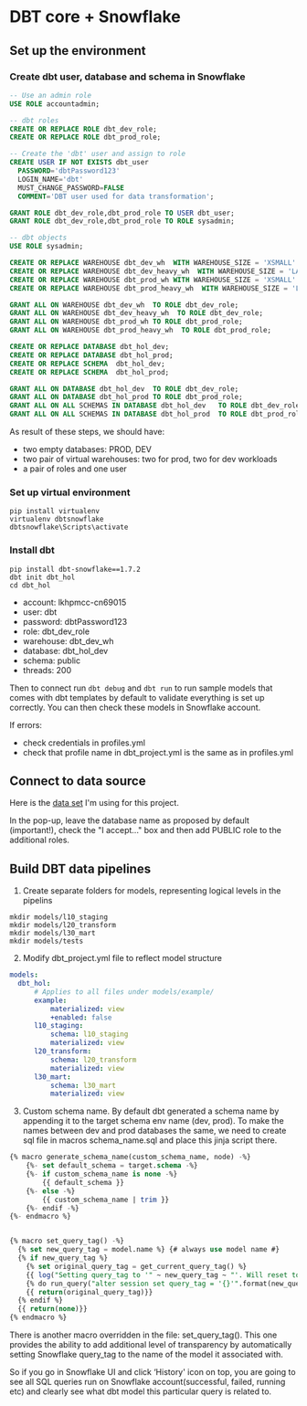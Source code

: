 # DBT core + Snowflake

## Set up the environment

### Create dbt user, database and schema in Snowflake

```sql
-- Use an admin role
USE ROLE accountadmin;

-- dbt roles
CREATE OR REPLACE ROLE dbt_dev_role;
CREATE OR REPLACE ROLE dbt_prod_role;

-- Create the 'dbt' user and assign to role
CREATE USER IF NOT EXISTS dbt_user
  PASSWORD='dbtPassword123'
  LOGIN_NAME='dbt'
  MUST_CHANGE_PASSWORD=FALSE
  COMMENT='DBT user used for data transformation';

GRANT ROLE dbt_dev_role,dbt_prod_role TO USER dbt_user;
GRANT ROLE dbt_dev_role,dbt_prod_role TO ROLE sysadmin;

-- dbt objects
USE ROLE sysadmin;

CREATE OR REPLACE WAREHOUSE dbt_dev_wh  WITH WAREHOUSE_SIZE = 'XSMALL' AUTO_SUSPEND = 60 AUTO_RESUME = TRUE MIN_CLUSTER_COUNT = 1 MAX_CLUSTER_COUNT = 1 INITIALLY_SUSPENDED = TRUE;
CREATE OR REPLACE WAREHOUSE dbt_dev_heavy_wh  WITH WAREHOUSE_SIZE = 'LARGE' AUTO_SUSPEND = 60 AUTO_RESUME = TRUE MIN_CLUSTER_COUNT = 1 MAX_CLUSTER_COUNT = 1 INITIALLY_SUSPENDED = TRUE;
CREATE OR REPLACE WAREHOUSE dbt_prod_wh WITH WAREHOUSE_SIZE = 'XSMALL' AUTO_SUSPEND = 60 AUTO_RESUME = TRUE MIN_CLUSTER_COUNT = 1 MAX_CLUSTER_COUNT = 1 INITIALLY_SUSPENDED = TRUE;
CREATE OR REPLACE WAREHOUSE dbt_prod_heavy_wh  WITH WAREHOUSE_SIZE = 'LARGE' AUTO_SUSPEND = 60 AUTO_RESUME = TRUE MIN_CLUSTER_COUNT = 1 MAX_CLUSTER_COUNT = 1 INITIALLY_SUSPENDED = TRUE;

GRANT ALL ON WAREHOUSE dbt_dev_wh  TO ROLE dbt_dev_role;
GRANT ALL ON WAREHOUSE dbt_dev_heavy_wh  TO ROLE dbt_dev_role;
GRANT ALL ON WAREHOUSE dbt_prod_wh TO ROLE dbt_prod_role;
GRANT ALL ON WAREHOUSE dbt_prod_heavy_wh  TO ROLE dbt_prod_role;

CREATE OR REPLACE DATABASE dbt_hol_dev; 
CREATE OR REPLACE DATABASE dbt_hol_prod; 
CREATE OR REPLACE SCHEMA  dbt_hol_dev;
CREATE OR REPLACE SCHEMA  dbt_hol_prod;

GRANT ALL ON DATABASE dbt_hol_dev  TO ROLE dbt_dev_role;
GRANT ALL ON DATABASE dbt_hol_prod TO ROLE dbt_prod_role;
GRANT ALL ON ALL SCHEMAS IN DATABASE dbt_hol_dev   TO ROLE dbt_dev_role;
GRANT ALL ON ALL SCHEMAS IN DATABASE dbt_hol_prod  TO ROLE dbt_prod_role;
```

As result of these steps, we should have:

- two empty databases: PROD, DEV
- two pair of virtual warehouses: two for prod, two for dev workloads
- a pair of roles and one user

### Set up virtual environment

```shell
pip install virtualenv
virtualenv dbtsnowflake
dbtsnowflake\Scripts\activate
```

### Install dbt
```shell
pip install dbt-snowflake==1.7.2
dbt init dbt_hol
cd dbt_hol
```

- account: lkhpmcc-cn69015
- user: dbt
- password: dbtPassword123 
- role: dbt_dev_role
- warehouse: dbt_dev_wh
- database: dbt_hol_dev
- schema: public
- threads: 200

Then to connect run `dbt debug` and `dbt run` to run sample models that comes with dbt templates by default to validate everything is set up correctly.
You can then check these models in Snowflake account.

If errors:
- check credentials in profiles.yml
- check that profile name in dbt_project.yml is the same as in profiles.yml

## Connect to data source

Here is the [data set](https://app.snowflake.com/marketplace/listing/GZTSZAS2KF7/cybersyn-inc-financial-economic-essentials?available=installed) I'm using for this project.

In the pop-up, leave the database name as proposed by default (important!), check the "I accept..." box and then add PUBLIC role to the additional roles.

## Build DBT data pipelines

1. Create separate folders for models, representing logical levels in the pipelins

```shell
mkdir models/l10_staging
mkdir models/l20_transform
mkdir models/l30_mart
mkdir models/tests
```

2. Modify dbt_project.yml file to reflect model structure

```yaml
models:
  dbt_hol:
      # Applies to all files under models/example/
      example:
          materialized: view
          +enabled: false
      l10_staging:
          schema: l10_staging
          materialized: view
      l20_transform:
          schema: l20_transform
          materialized: view
      l30_mart:
          schema: l30_mart
          materialized: view
```

3. Custom schema name. By default dbt generated a schema name by appending it to the target schema env name (dev, prod). To make the names between dev and prod databases the same, we need to create sql file in macros schema_name.sql and place this jinja script there.

```sql
{% macro generate_schema_name(custom_schema_name, node) -%}
    {%- set default_schema = target.schema -%}
    {%- if custom_schema_name is none -%}
        {{ default_schema }}
    {%- else -%}
        {{ custom_schema_name | trim }}
    {%- endif -%}
{%- endmacro %}


{% macro set_query_tag() -%}
  {% set new_query_tag = model.name %} {# always use model name #}
  {% if new_query_tag %}
    {% set original_query_tag = get_current_query_tag() %}
    {{ log("Setting query_tag to '" ~ new_query_tag ~ "'. Will reset to '" ~ original_query_tag ~ "' after materialization.") }}
    {% do run_query("alter session set query_tag = '{}'".format(new_query_tag)) %}
    {{ return(original_query_tag)}}
  {% endif %}
  {{ return(none)}}
{% endmacro %}
```

There is another macro overridden in the file: set_query_tag(). This one provides the ability to add additional level of transparency by automatically setting Snowflake query_tag to the name of the model it associated with.

So if you go in Snowflake UI and click ‘History' icon on top, you are going to see all SQL queries run on Snowflake account(successful, failed, running etc) and clearly see what dbt model this particular query is related to.

